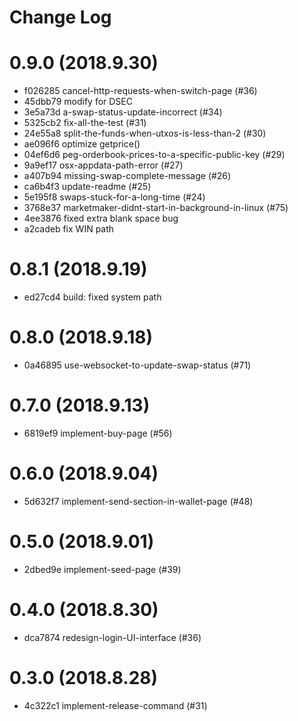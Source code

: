 # Change Log

# 0.9.0 (2018.9.30)

- f026285 cancel-http-requests-when-switch-page (#36)
- 45dbb79 modify for DSEC
- 3e5a73d a-swap-status-update-incorrect (#34)
- 5325cb2 fix-all-the-test (#31)
- 24e55a8 split-the-funds-when-utxos-is-less-than-2 (#30)
- ae096f6 optimize getprice()
- 04ef6d6 peg-orderbook-prices-to-a-specific-public-key (#29)
- 9a9ef17 osx-appdata-path-error (#27)
- a407b94 missing-swap-complete-message (#26)
- ca6b4f3 update-readme (#25)
- 5e195f8 swaps-stuck-for-a-long-time (#24)
- 3768e37 marketmaker-didnt-start-in-background-in-linux (#75)
- 4ee3876 fixed extra blank space bug
- a2cadeb fix WIN path

# 0.8.1 (2018.9.19)

- ed27cd4 build: fixed system path

# 0.8.0 (2018.9.18)

- 0a46895 use-websocket-to-update-swap-status (#71)

# 0.7.0 (2018.9.13)

- 6819ef9 implement-buy-page (#56)

# 0.6.0 (2018.9.04)

- 5d632f7 implement-send-section-in-wallet-page (#48)

# 0.5.0 (2018.9.01)

- 2dbed9e implement-seed-page (#39)

# 0.4.0 (2018.8.30)

- dca7874 redesign-login-UI-interface (#36)

# 0.3.0 (2018.8.28)

- 4c322c1 implement-release-command (#31)
